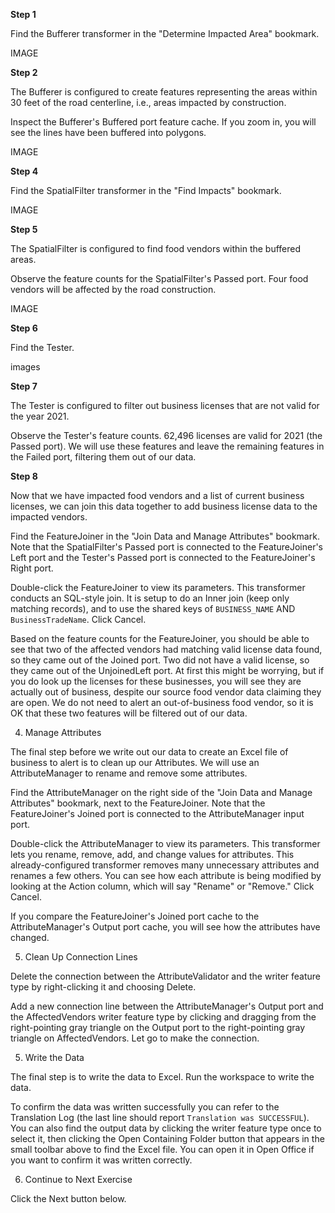 **Step 1**

Find the Bufferer transformer in the "Determine Impacted Area" bookmark.

IMAGE

**Step 2**

The Bufferer is configured to create features representing the areas within 30 feet of the road centerline, i.e., areas impacted by construction.

Inspect the Bufferer's Buffered port feature cache. If you zoom in, you will see the lines have been buffered into polygons.

IMAGE

**Step 4**

Find the SpatialFilter transformer in the "Find Impacts" bookmark.

IMAGE

**Step 5**

The SpatialFilter is configured to find food vendors within the buffered areas.

Observe the feature counts for the SpatialFilter's Passed port. Four food vendors will be affected by the road construction.

IMAGE

**Step 6**

Find the Tester.

images

**Step 7**

The Tester is configured to filter out business licenses that are not valid for the year 2021.

Observe the Tester's feature counts. 62,496 licenses are valid for 2021 (the Passed port). We will use these features and leave the remaining features in the Failed port, filtering them out of our data.

**Step 8**

Now that we have impacted food vendors and a list of current business licenses, we can join this data together to add business license data to the impacted vendors.

Find the FeatureJoiner in the "Join Data and Manage Attributes" bookmark. Note that the SpatialFilter's Passed port is connected to the FeatureJoiner's Left port and the Tester's Passed port is connected to the FeatureJoiner's Right port.

Double-click the FeatureJoiner to view its parameters. This transformer conducts an SQL-style join. It is setup to do an Inner join (keep only matching records), and to use the shared keys of `BUSINESS_NAME` AND `BusinessTradeName`. Click Cancel.

Based on the feature counts for the FeatureJoiner, you should be able to see that two of the affected vendors had matching valid license data found, so they came out of the Joined port. Two did not have a valid license, so they came out of the UnjoinedLeft port. At first this might be worrying, but if you do look up the licenses for these businesses, you will see they are actually out of business, despite our source food vendor data claiming they are open. We do not need to alert an out-of-business food vendor, so it is OK that these two features will be filtered out of our data.

4. Manage Attributes

The final step before we write out our data to create an Excel file of business to alert is to clean up our Attributes. We will use an AttributeManager to rename and remove some attributes.

Find the AttributeManager on the right side of the "Join Data and Manage Attributes" bookmark, next to the FeatureJoiner. Note that the FeatureJoiner's Joined port is connected to the AttributeManager input port.

Double-click the AttributeManager to view its parameters. This transformer lets you rename, remove, add, and change values for attributes. This already-configured transformer removes many unnecessary attributes and renames a few others. You can see how each attribute is being modified by looking at the Action column, which will say "Rename" or "Remove." Click Cancel.

If you compare the FeatureJoiner's Joined port cache to the AttributeManager's Output port cache, you will see how the attributes have changed.

5. Clean Up Connection Lines

Delete the connection between the AttributeValidator and the writer feature type by right-clicking it and choosing Delete.

Add a new connection line between the AttributeManager's Output port and the AffectedVendors writer feature type by clicking and dragging from the right-pointing gray triangle on the Output port to the right-pointing gray triangle on AffectedVendors. Let go to make the connection.

5. Write the Data

The final step is to write the data to Excel. Run the workspace to write the data.

To confirm the data was written successfully you can refer to the Translation Log (the last line should report `Translation was SUCCESSFUL`). You can also find the output data by clicking the writer feature type once to select it, then clicking the Open Containing Folder button that appears in the small toolbar above to find the Excel file. You can open it in Open Office if you want to confirm it was written correctly.

6. Continue to Next Exercise

Click the Next button below.
